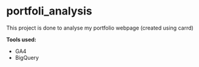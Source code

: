 # portfoli_analysis

This project is done to analyse my portfolio webpage (created using carrd)



**Tools used:**

 - GA4
 - BigQuery
